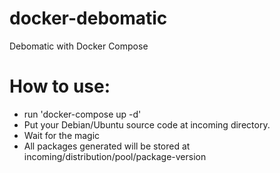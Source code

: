 # docker-debomatic
Debomatic with Docker Compose

# How to use:

* run 'docker-compose up -d'
* Put your Debian/Ubuntu source code at incoming directory.
* Wait for the magic
* All packages generated will be stored at incoming/distribution/pool/package-version
